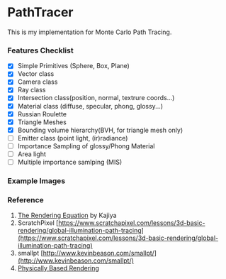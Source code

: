 # PathTracer
This is my implementation for Monte Carlo Path Tracing.

### Features Checklist

- [X] Simple Primitives (Sphere, Box, Plane) 
- [X] Vector class
- [X] Camera class
- [X] Ray class
- [X] Intersection class(position, normal, textrure coords...)
- [X] Material class (diffuse, specular, phong, glossy...)
- [X] Russian Roulette
- [X] Triangle Meshes
- [X] Bounding volume hierarchy(BVH, for triangle mesh only)
- [ ] Emitter class (point light, (ir)radiance)
- [ ] Importance Sampling of glossy/Phong Material
- [ ] Area light
- [ ] Multiple importance samlping (MIS)

### Example Images

### Reference
1. [The Rendering Equation](http://www.cse.chalmers.se/edu/year/2016/course/TDA361/rend_eq.pdf) by Kajiya
2. ScratchPixel [https://www.scratchapixel.com/lessons/3d-basic-rendering/global-illumination-path-tracing](https://www.scratchapixel.com/lessons/3d-basic-rendering/global-illumination-path-tracing)
3. smallpt [http://www.kevinbeason.com/smallpt/](http://www.kevinbeason.com/smallpt/)
4. [Physically Based Rendering](https://www.pbrt.org/)